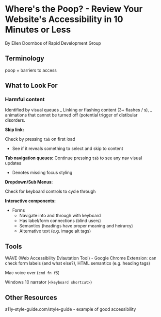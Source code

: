 # Where's the Poop? - Review Your Website's Accessibility in 10 Minutes or Less

By Ellen Doornbos of Rapid Development Group

## Terminology

poop = barriers to access

## What to Look For

### Harmful content

Identified by visual queues
_ Linking or flashing content (3+ flashes / s),
_ animations that cannot be turned off (potential trigger of distibular disorders.

**Skip link:**

Check by pressing `tab` on first load

- See if it reveals something to select and skip to content

**Tab navigation queues:**
Continue pressing `tab` to see any nav visual updates

- Denotes missing focus styling

**Dropdown/Sub Menus:**

Check for keyboard controls to cycle through

**Interactive components:**

- Forms
  - Navigate into and through with keyboard
  - Has label/form connections (blind users)
  - Semantics (headings have proper meaning and heirarcy)
  - Alternative text (e.g. image alt tags)

## Tools

WAVE (Web Accessibility Evlautation Tool) - Google Chrome Extension:
can check form labels (and what else?), HTML semantics (e.g. heading tags)

Mac voice over (`cmd fn f5`)

Windows 10 narrator (`<keyboard shortcut>`)

## Other Resources

a11y-style-guide.com/style-guide - example of good accessibility
